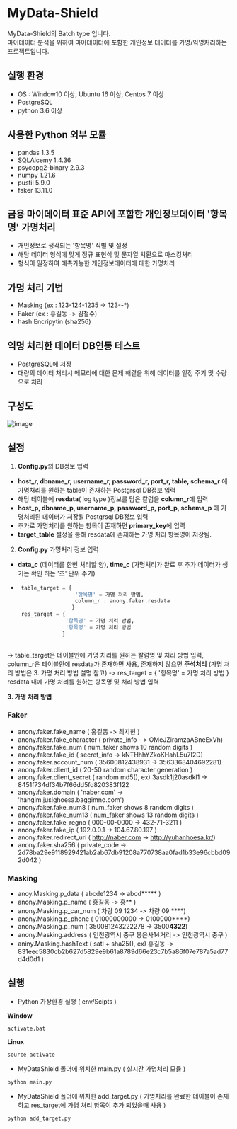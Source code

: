 # MyData-Shield
MyData-Shield의 Batch type 입니다. <br/>
마이데이터 분석을 위하여 마아데이터에 포함한 개인정보 데이터를 가명/익명처리하는 프로젝트입니다.

## 실행 환경
* OS : Window10 이상, Ubuntu 16 이상, Centos 7 이상
* PostgreSQL 
* python 3.6 이상

## 사용한 Python 외부 모듈
* pandas 1.3.5
* SQLAlcemy 1.4.36
* psycopg2-binary 2.9.3
* numpy 1.21.6
* pustil 5.9.0
* faker 13.11.0

## 금용 마이데이터 표준 API에 포함한 개인정보데이터 '항목명' 가명처리
* 개인정보로 생각되는 '항목명' 식별 및 설정
* 해당 데이터 형식에 맞게 정규 표현식 및 문자열 치환으로 마스킹처리
* 형식이 일정하여 예측가능한 개인정보데이터에 대한 가명처리

## 가명 처리 기법
* Masking (ex : 123-124-1235 -> 123-***-****)
* Faker (ex : 홍길동 -> 김철수)
* hash Encripytin (sha256)

## 익명 처리한 데이터 DB연동 테스트
* PostgreSQL에 저장
* 대량의 데이터 처리시 메모리에 대한 문제 해결을 위해 데이터를 일정 주기 및 수량으로 처리

## 구성도
![image](https://user-images.githubusercontent.com/61214962/161666884-7ef86f4a-00ad-4b89-9a69-fd1b81f4477d.png)

## 설정
1. **Config.py**의 DB정보 입력
  * **host_r, dbname_r, username_r, password_r, port_r, table, schema_r** 에 가명처리를 원하는 table이 존재하는 Postgrsql DB정보 입력
  * 해당 테이블에 **resdata**( log type )정보를 담은 칼럼을 **column_r**에 입력
  * **host_p, dbname_p, username_p, password_p, port_p, schema_p** 에 가명처리된 데이터가 저장될 Postgrsql DB정보 입력
  * 추가로 가명처리를 원하는 항목이 존재하면 **primary_key**에 입력
  * **target_table** 설정을 통해 resdata에 존재하는 가명 처리 항목명이 저장됨.

2. **Config.py** 가명처리 정보 입력
  * **data_c** (데이터를 한번 처리할 양), **time_c** (가명처리가 완료 후 추가 데이터가 생기는 확인 하는 '초' 단위 주기)
  * ```python
     table_target = { 
                      '항목명' = 가명 처리 방법,
                      column_r : anony.faker.resdata
                     }
     res_target = { 
                   '항목명' = 가명 처리 방법,
                   '항목명' = 가명 처리 방법
                  }
     
    ```
  -> table_target은 테이블안에 가명 처리를 원하는 칼럼명 및 처리 방법 입력, column_r은 테이블안에 resdata가 존재하면 사용, 존재하지 않으면 **주석처리** (가명 처리 방법은 3. 가명 처리 방법 설명 참고) 
  -> res_target = { '힝목명' = 가명 처리 방법 } resdata 내에 가명 처리를 원하는 항목명 및 처리 방법 입력
  
**3. 가명 처리 방법**

  ### Faker
  * anony.faker.fake_name  ( 홍길동 -> 최지현 )
  * anony.faker.fake_character  ( private_info - > OMeJZiramzaABneExVh)
  * anony.faker.fake_num  ( num_faker shows 10 random digits )
  * anony.faker.fake_id  ( secret_info -> kNTHhhYZkoKHahL5u7I2D)
  * anony.faker.account_num  ( 35600812438931 -> 3563368404692281)
  * anony.faker.client_id  ( 20-50 random character generation )
  * anony.faker.client_secret  ( random md5(), ex) 3asdk1j20asdkl1 -> 8451f734df34b7f66dd5fd820383f122
  * anony.faker.domain  ( 'naber.com' -> 'hangim.jusighoesa.baggimno.com')
  * anony.faker.fake_num8  ( num_faker shows 8 random digits )
  * anony.faker.fake_num13  ( num_faker shows 13 random digits )
  * anony.faker.fake_regno  ( 000-00-0000 -> 432-71-3211 )
  * anony.faker.fake_ip  ( 192.0.0.1 -> 104.67.80.197 )
  * anony.faker.redirect_uri  ( http://naber.com -> http://yuhanhoesa.kr/)
  * anony.faker.sha256  ( private_code -> 2d78ba29e9118929421ab2ab67db91208a770738aa0fad1b33e96cbbd092d042 )
  
  ### Masking
  * anoy.Masking.p_data  ( abcde1234 -> abcd***** )
  * anony.Masking.p_name  ( 홍길동 -> 홍** )
  * anony.Masking.p_car_num  ( 차량 09 1234 -> 차량 09 ****)
  * anony.Masking.p_phone  ( 01000000000 -> 0100000****)
  * anony.Masking.p_num  ( 350081243222278 -> 3500****4322****)
  * anony.Masking.address  ( 인천광역시 중구 봉은사14거리 -> 인천광역시 중구 )
  * aniny.Masking.hashText  ( satl + sha25(), ex) 홍길동 -> 831eec5830cb2b627d5829e9b61a8789d66e23c7b5a86f07e787a5ad77d4d0d1 )
  
## 실행
* Python 가상환경 실행 ( env/Scipts )

**Window** 
```
activate.bat
```
**Linux**
```
source activate
```

* MyDataShield 폴더에 위치한 main.py ( 실시간 가명처리 모듈 )
```
python main.py
```
* MyDataShield 폴더에 위치한 add_target.py ( 가명처리를 완료한 테이블이 존재하고 res_target에 가명 처리 항목이 추가 되었을때 사용 )
```
python add_target.py
```
  
   

